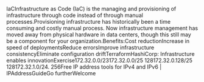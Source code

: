 IaCInfrastructure as Code (IaC) is the managing and provisioning of infrastructure through code instead of through manual processes.Provisioning infrastructure has historically been a time consuming and costly manual process. Now infrastructure management has moved away from physical hardware in data centers, though this still may be a component for your organization.Benefits:Cost reductionIncrease in speed of deploymentsReduce errorsImprove infrastructure consistencyEliminate configuration driftTerraformHashiCorp: Infrastructure enables innovationExercise172.32.0.0/23172.32.0.0/25 128172.32.0.128/25 128172.32.1.0/24. 256Free IP address tools for IPv4 and IPv6 | IPAddressGuideGo furtherWelcome
